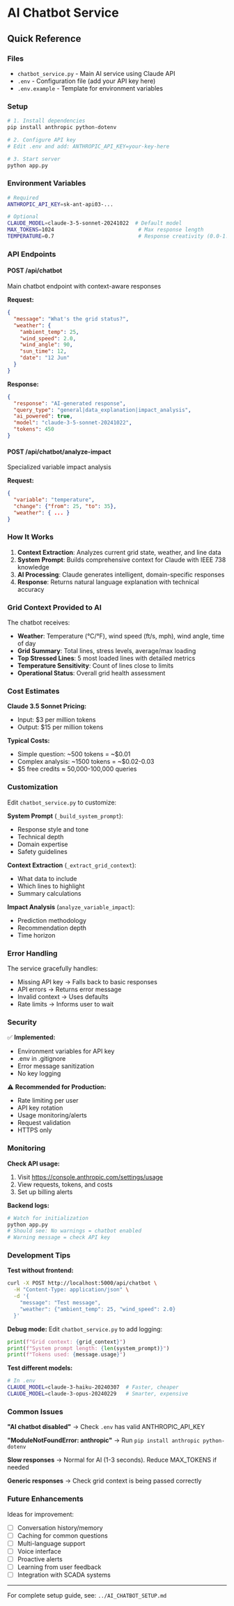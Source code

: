 # AI Chatbot Service

## Quick Reference

### Files
- `chatbot_service.py` - Main AI service using Claude API
- `.env` - Configuration file (add your API key here)
- `.env.example` - Template for environment variables

### Setup
```bash
# 1. Install dependencies
pip install anthropic python-dotenv

# 2. Configure API key
# Edit .env and add: ANTHROPIC_API_KEY=your-key-here

# 3. Start server
python app.py
```

### Environment Variables

```bash
# Required
ANTHROPIC_API_KEY=sk-ant-api03-...

# Optional
CLAUDE_MODEL=claude-3-5-sonnet-20241022  # Default model
MAX_TOKENS=1024                           # Max response length
TEMPERATURE=0.7                           # Response creativity (0.0-1.0)
```

### API Endpoints

#### POST /api/chatbot
Main chatbot endpoint with context-aware responses

**Request:**
```json
{
  "message": "What's the grid status?",
  "weather": {
    "ambient_temp": 25,
    "wind_speed": 2.0,
    "wind_angle": 90,
    "sun_time": 12,
    "date": "12 Jun"
  }
}
```

**Response:**
```json
{
  "response": "AI-generated response",
  "query_type": "general|data_explanation|impact_analysis",
  "ai_powered": true,
  "model": "claude-3-5-sonnet-20241022",
  "tokens": 450
}
```

#### POST /api/chatbot/analyze-impact
Specialized variable impact analysis

**Request:**
```json
{
  "variable": "temperature",
  "change": {"from": 25, "to": 35},
  "weather": { ... }
}
```

### How It Works

1. **Context Extraction**: Analyzes current grid state, weather, and line data
2. **System Prompt**: Builds comprehensive context for Claude with IEEE 738 knowledge
3. **AI Processing**: Claude generates intelligent, domain-specific responses
4. **Response**: Returns natural language explanation with technical accuracy

### Grid Context Provided to AI

The chatbot receives:
- **Weather**: Temperature (°C/°F), wind speed (ft/s, mph), wind angle, time of day
- **Grid Summary**: Total lines, stress levels, average/max loading
- **Top Stressed Lines**: 5 most loaded lines with detailed metrics
- **Temperature Sensitivity**: Count of lines close to limits
- **Operational Status**: Overall grid health assessment

### Cost Estimates

**Claude 3.5 Sonnet Pricing:**
- Input: $3 per million tokens
- Output: $15 per million tokens

**Typical Costs:**
- Simple question: ~500 tokens = ~$0.01
- Complex analysis: ~1500 tokens = ~$0.02-0.03
- $5 free credits ≈ 50,000-100,000 queries

### Customization

Edit `chatbot_service.py` to customize:

**System Prompt** (`_build_system_prompt`):
- Response style and tone
- Technical depth
- Domain expertise
- Safety guidelines

**Context Extraction** (`_extract_grid_context`):
- What data to include
- Which lines to highlight
- Summary calculations

**Impact Analysis** (`analyze_variable_impact`):
- Prediction methodology
- Recommendation depth
- Time horizon

### Error Handling

The service gracefully handles:
- Missing API key → Falls back to basic responses
- API errors → Returns error message
- Invalid context → Uses defaults
- Rate limits → Informs user to wait

### Security

✅ **Implemented:**
- Environment variables for API key
- .env in .gitignore
- Error message sanitization
- No key logging

⚠️ **Recommended for Production:**
- Rate limiting per user
- API key rotation
- Usage monitoring/alerts
- Request validation
- HTTPS only

### Monitoring

**Check API usage:**
1. Visit https://console.anthropic.com/settings/usage
2. View requests, tokens, and costs
3. Set up billing alerts

**Backend logs:**
```bash
# Watch for initialization
python app.py
# Should see: No warnings = chatbot enabled
# Warning message = check API key
```

### Development Tips

**Test without frontend:**
```bash
curl -X POST http://localhost:5000/api/chatbot \
  -H "Content-Type: application/json" \
  -d '{
    "message": "Test message",
    "weather": {"ambient_temp": 25, "wind_speed": 2.0}
  }'
```

**Debug mode:**
Edit `chatbot_service.py` to add logging:
```python
print(f"Grid context: {grid_context}")
print(f"System prompt length: {len(system_prompt)}")
print(f"Tokens used: {message.usage}")
```

**Test different models:**
```bash
# In .env
CLAUDE_MODEL=claude-3-haiku-20240307  # Faster, cheaper
CLAUDE_MODEL=claude-3-opus-20240229   # Smarter, expensive
```

### Common Issues

**"AI chatbot disabled"**
→ Check `.env` has valid ANTHROPIC_API_KEY

**"ModuleNotFoundError: anthropic"**
→ Run `pip install anthropic python-dotenv`

**Slow responses**
→ Normal for AI (1-3 seconds). Reduce MAX_TOKENS if needed

**Generic responses**
→ Check grid context is being passed correctly

### Future Enhancements

Ideas for improvement:
- [ ] Conversation history/memory
- [ ] Caching for common questions
- [ ] Multi-language support
- [ ] Voice interface
- [ ] Proactive alerts
- [ ] Learning from user feedback
- [ ] Integration with SCADA systems

---

For complete setup guide, see: `../AI_CHATBOT_SETUP.md`
